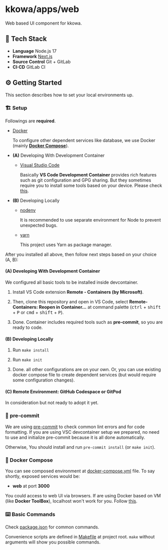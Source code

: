 # kkowa/apps/web

Web based UI component for kkowa.

## 🧰 Tech Stack

- **Language** Node.js 17
- **Framework** [Next.js](https://nextjs.org/)
- **Source Control** Git + GitLab
- **CI·CD** GitLab CI

## ⚙️ Getting Started

This section describes how to set your local environments up.

### 🏗️ Setup

Followings are **required**.

- [Docker](https://www.docker.com/)

  To configure other dependent services like database, we use Docker (mainly [**Docker Compose**](https://docs.docker.com/compose/)).

- **(A)** Developing With Development Container

  - [Visual Studio Code](https://code.visualstudio.com/)

    Basically **VS Code Development Container** provides rich features such as git configuration and GPG sharing. But they sometimes require you to install some tools based on your device. Please check [this](https://code.visualstudio.com/docs/remote/containers#_sharing-git-credentials-with-your-container).

- **(B)** Developing Locally

  - [nodenv](https://github.com/nodenv/nodenv)

    It is recommended to use separate environment for Node to prevent unexpected bugs.

  - [yarn](https://classic.yarnpkg.com/en/)

    This project uses Yarn as package manager.

After you installed all above, then follow next steps based on your choice (A, B):

#### **(A)** Developing With Development Container

We configured all basic tools to be installed inside devcontainer.

1. Install VS Code extension **Remote - Containers (by Microsoft)**.

1. Then, clone this repository and open in VS Code, select **Remote-Containers: Reopen in Container...** at command palette (<kbd>ctrl</kbd> + <kbd>shift</kbd> + <kbd>P</kbd> or <kbd>cmd</kbd> + <kbd>shift</kbd> + <kbd>P</kbd>).

1. Done. Container includes required tools such as **pre-commit**, so you are ready to code.

#### **(B)** Developing Locally

1. Run `make install`

1. Run `make init`

1. Done. all other configurations are on your own. Or, you can use existing docker compose file to create dependent services (but would require some configuration changes).

#### **(C)** Remote Environment: GitHub Codespace or GitPod

In consideration but not ready to adopt it yet.

### 💯 pre-commit

We are using [pre-commit](https://pre-commit.com/) to check common lint errors and for code formatting. If you are using VSC devcontainer setup we prepared, no need to use and initialize pre-commit because it is all done automatically.

Otherwise, You should install and run `pre-commit install` (or `make init`).

### 🐋 Docker Compose

You can see composed environment at [docker-compose.yml](./docker-compose.yml) file. To say shortly, exposed services would be:

- **web** at port **3000**

You could access to web UI via browsers. If are using Docker based on VM (like **Docker ToolBox**), localhost won't work for you. Follow [this](https://stackoverflow.com/a/42886035).

### ⌨️ Basic Commands

Check [package.json](./package.json) for common commands.

Convenience scripts are defined in [Makefile](./Makefile) at project root. `make` without arguments will show you possible commands.
